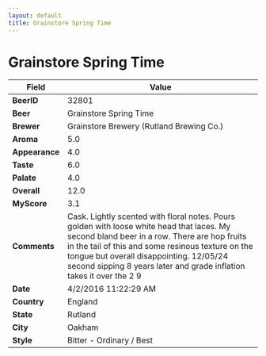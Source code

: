 ```yaml
---
layout: default
title: Grainstore Spring Time
---
```


# Grainstore Spring Time

| Field         | Value     |
|---------------|-----------|
| **BeerID** | 32801 |
| **Beer** | Grainstore Spring Time |
| **Brewer** | Grainstore Brewery (Rutland Brewing Co.) |
| **Aroma** | 5.0 |
| **Appearance** | 4.0 |
| **Taste** | 6.0 |
| **Palate** | 4.0 |
| **Overall** | 12.0 |
| **MyScore** | 3.1 |
| **Comments** | Cask. Lightly scented with floral notes. Pours golden with loose white head that laces. My second bland beer in a row. There are hop fruits in the tail of this and some resinous texture on the tongue but overall disappointing. 12/05/24 second sipping 8 years later and grade inflation takes it over the 2 9 |
| **Date** | 4/2/2016 11:22:29 AM |
| **Country** | England |
| **State** | Rutland |
| **City** | Oakham |
| **Style** | Bitter - Ordinary / Best |
